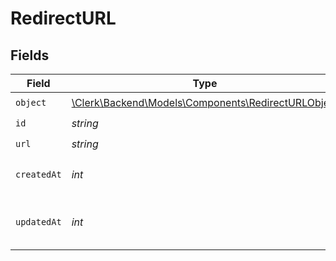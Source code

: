 # RedirectURL


## Fields

| Field                                                                                              | Type                                                                                               | Required                                                                                           | Description                                                                                        |
| -------------------------------------------------------------------------------------------------- | -------------------------------------------------------------------------------------------------- | -------------------------------------------------------------------------------------------------- | -------------------------------------------------------------------------------------------------- |
| `object`                                                                                           | [\Clerk\Backend\Models\Components\RedirectURLObject](../../Models/Components/RedirectURLObject.md) | :heavy_check_mark:                                                                                 | N/A                                                                                                |
| `id`                                                                                               | *string*                                                                                           | :heavy_check_mark:                                                                                 | N/A                                                                                                |
| `url`                                                                                              | *string*                                                                                           | :heavy_check_mark:                                                                                 | N/A                                                                                                |
| `createdAt`                                                                                        | *int*                                                                                              | :heavy_check_mark:                                                                                 | Unix timestamp of creation.<br/>                                                                   |
| `updatedAt`                                                                                        | *int*                                                                                              | :heavy_check_mark:                                                                                 | Unix timestamp of last update.<br/>                                                                |